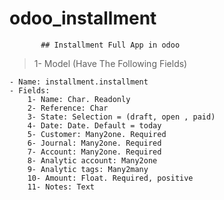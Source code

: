 # odoo_installment
           ## Installment Full App in odoo 
           
> 1- Model (Have The Following Fields)


	- Name: installment.installment 
	- Fields:
		1- Name: Char. Readonly
		2- Reference: Char
		3- State: Selection = (draft, open , paid)
		4- Date: Date. Default = today
		5- Customer: Many2one. Required
		6- Journal: Many2one. Required
		7- Account: Many2one. Required
		8- Analytic account: Many2one
		9- Analytic tags: Many2many
		10- Amount: Float. Required, positive
		11- Notes: Text
